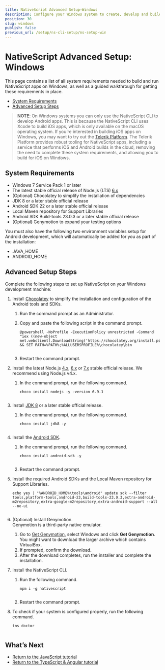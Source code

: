 ```yaml
---
title: NativeScript Advanced Setup—Windows
description: Configure your Windows system to create, develop and build projects locally with NativeScript.
position: 30
slug: windows
publish: false
previous_url: /setup/ns-cli-setup/ns-setup-win
---
```


# NativeScript Advanced Setup: Windows

This page contains a list of all system requirements needed to build and run NativeScript apps on Windows, as well as a guided walkthrough for getting these requirements in place.

* [System Requirements](#system-requirements)
* [Advanced Setup Steps](#advanced-setup-steps)

> **NOTE**: On Windows systems you can only use the NativeScript CLI to develop Android apps. This is because the NativeScript CLI uses Xcode to build iOS apps, which is only available on the macOS operating system. If you’re interested in building iOS apps on Windows, you may want to try out the [Telerik Platform](http://www.telerik.com/platform). The Telerik Platform provides robust tooling for NativeScript apps, including a service that performs iOS and Android builds in the cloud, removing the need to complete these system requirements, and allowing you to build for iOS on Windows.

## System Requirements

* Windows 7 Service Pack 1 or later
* The latest stable official release of Node.js (LTS) [6.x](https://nodejs.org/dist/latest-v6.x/) 
* (Optional) Chocolatey to simplify the installation of dependencies
* JDK 8 or a later stable official release
* Android SDK 22 or a later stable official release
* Local Maven repository for Support Libraries
* Android SDK Build-tools 23.0.3 or a later stable official release
* (Optional) Genymotion to expand your testing options

You must also have the following two environment variables setup for Android development, which will automatically be added for you as part of the installation:

* JAVA_HOME
* ANDROID_HOME

## Advanced Setup Steps

Complete the following steps to set up NativeScript on your Windows development machine:

1. Install [Chocolatey](https://chocolatey.org) to simplify the installation and configuration of the Android tools and SDKs.
    1. Run the command prompt as an Administrator.
    1. Copy and paste the following script in the command prompt.

        <pre class="add-copy-button"><code class="language-terminal">@powershell -NoProfile -ExecutionPolicy unrestricted -Command "iex ((new-object net.webclient).DownloadString('https://chocolatey.org/install.ps1'))" && SET PATH=%PATH%;%ALLUSERSPROFILE%\chocolatey\bin
        </code></pre>
    1. Restart the command prompt.

1. Install the latest Node.js [4.x](https://nodejs.org/dist/latest-v4.x/), [6.x](https://nodejs.org/dist/latest-v6.x/) or [7.x](https://nodejs.org/dist/latest-v7.x/) stable official release. We recommend using Node.js v4.x.

    1. In the command prompt, run the following command.

        <pre class="add-copy-button"><code class="language-terminal">choco install nodejs -y -version 6.9.1
        </code></pre>

1. Install [JDK 8](http://www.oracle.com/technetwork/java/javase/downloads/index.html) or a later stable official release.
    1. In the command prompt, run the following command.

        <pre class="add-copy-button"><code class="language-terminal">choco install jdk8 -y
        </code></pre>

1. Install the [Android SDK](http://developer.android.com/sdk/index.html).
    1. In the command prompt, run the following command.

        <pre class="add-copy-button"><code class="language-terminal">choco install android-sdk -y
        </code></pre>

    1. Restart the command prompt.

1. Install the required Android SDKs and the Local Maven repository for Support Libraries.

    <pre class="add-copy-button"><code class="language-terminal">echo yes | "%ANDROID_HOME%\tools\android" update sdk --filter tools,platform-tools,android-23,build-tools-23.0.3,extra-android-m2repository,extra-google-m2repository,extra-android-support --all --no-ui
    </code></pre>

1. (Optional) Install Genymotion.<br/>Genymotion is a third-party native emulator.
    1. Go to [Get Genymotion](https://www.genymotion.com/#!/download), select Windows and click **Get Genymotion**.<br/>You might want to download the larger archive which contains VirtualBox.
    1. If prompted, confirm the download.
    1. After the download completes, run the installer and complete the installation.

1. Install the NativeScript CLI.
    1. Run the following command.

        <pre class="add-copy-button"><code class="language-terminal">npm i -g nativescript
        </code></pre>

    1. Restart the command prompt.

1. To check if your system is configured properly, run the following command.

    <pre class="add-copy-button"><code class="language-terminal">tns doctor
    </code></pre>

## What’s Next

* [Return to the JavaScript tutorial](http://docs.nativescript.org/tutorial/chapter-1#11-install-nativescript-and-configure-your-environment)
* [Return to the TypeScript & Angular tutorial](http://docs.nativescript.org/angular/tutorial/ng-chapter-1#11-install-nativescript-and-configure-your-environment)
